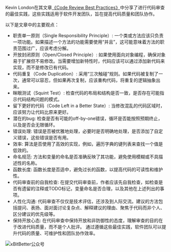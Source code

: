 Kevin London在其文章[《Code Review Best Practices》](https://www.kevinlondon.com/2015/05/05/code-review-best-practices)中分享了进行代码审查的最佳实践，这些实践适用于软件开发团队，旨在提高代码质量和团队协作。

以下是文章中的主要观点：
- 职责单一原则（Single Responsibility Principle）: 一个类或方法应该只负责一项功能。如果描述一个方法的功能需要使用“并且”，这可能意味着方法的职责范围过广，应该考虑分解。
- 开放封闭原则（Open/Closed Principle）: 如果使用面向对象编程，确保对象易于扩展但不易修改。当需要增加新特性时，代码应该可以通过添加新代码来实现，而不是修改已有代码。
- 代码重复（Code Duplication）: 采用“三次触碰”规则。如果代码被复制了一次，通常可以容忍，但如果再次复制，应该重构代码，将重复的逻辑抽象出来。
- 眯眼测试（Squint Test）: 检查代码的布局和结构是否一致，是否存在可能指示代码结构问题的模式。
-  留下更好的代码（Code Left in a Better State）: 当修改混乱的代码区域时，应该努力让代码比原来更好。
- 潜在的bug: 检查是否有可能的off-by-one错误，循环是否能按照预期终止，以及是否会无限循环。
- 错误处理: 错误是否被优雅地处理，必要时是否明确地处理，是否添加了自定义错误，这些错误是否有用。
- 效率: 算法是否使用了高效的实现，例如，遍历字典的键列表来查找一个值是低效的。
- 命名规范: 方法和变量的命名是否准确反映了其功能，避免使用模糊或不具描述性的名称。
-  函数长度: 函数长度是否适中，避免过长的函数，以提高代码的可读性和维护性。
-  代码审查前的自我检查: 在提交代码审查前，作者应该先自我检查，如检查是否有遗留的注释或TODO标记，变量命名是否合理，以及其他在上述列出的事项。
-  人性化沟通: 代码审查不仅仅是技术评估，还涉及到人际交流。建议的方法包括提问、表扬、面对面讨论复杂点、解释建议的理由、聚焦于代码而非个人、区分建议的优先级等。
-  保持开放心态: 在代码审查中保持开放和非防御性的态度，理解审查的目的在于改进代码质量，而不是个人批评。
通过遵循这些最佳实践，软件团队可以提升代码的质量、可维护性和团队协作效率。

![xBitBetter公众号](https://goohugo.github.io/xbitbetter.png "xBitBetter公众号")

